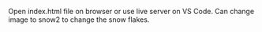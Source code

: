 Open index.html file on browser or use live server on VS Code.
Can change image to snow2 to change the snow flakes.
